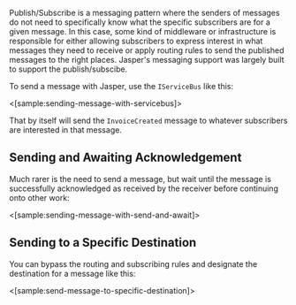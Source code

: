 <!--title:Publish / Subscribe -->

Publish/Subscribe is a messaging pattern where the senders of messages do not need to specifically know what the specific subscribers are for a given message. In this case, some kind of middleware or infrastructure is responsible for either allowing subscribers to express interest in what messages they need to receive or apply routing rules to send the published messages to the right places. Jasper's messaging support was largely built to support the publish/subscibe.

To send a message with Jasper, use the `IServiceBus` like this:

<[sample:sending-message-with-servicebus]>

That by itself will send the `InvoiceCreated` message to whatever subscribers are interested in
that message.

## Sending and Awaiting Acknowledgement

Much rarer is the need to send a message, but wait until the message is successfully acknowledged as received by the receiver before continuing onto other work:

<[sample:sending-message-with-send-and-await]>


## Sending to a Specific Destination

You can bypass the routing and subscribing rules and designate the destination for a message like this:

<[sample:send-message-to-specific-destination]>